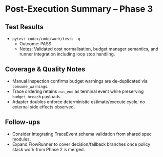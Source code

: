 # Post-Execution Summary – Phase 3

## Test Results
- `pytest codex/code/work/tests -q`
  - Outcome: PASS
  - Notes: Validated cost normalisation, budget manager semantics, and runner integration including loop stop handling.

## Coverage & Quality Notes
- Manual inspection confirms budget warnings are de-duplicated via `consume_warnings`.
- Trace ordering retains `run_end` as terminal event while preserving `budget_breach` payloads.
- Adapter doubles enforce deterministic estimate/execute cycle; no external side effects observed.

## Follow-ups
- Consider integrating TraceEvent schema validation from shared spec modules.
- Expand FlowRunner to cover decision/fallback branches once policy stack work from Phase 2 is merged.

